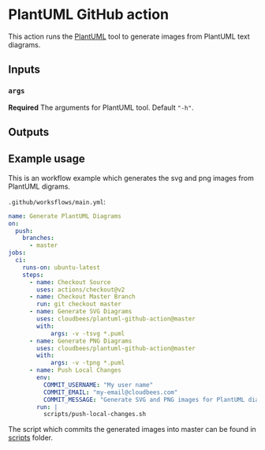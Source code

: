 # PlantUML GitHub action

This action runs the [PlantUML](https://plantuml.com/) tool to generate images from PlantUML text diagrams.

## Inputs

### `args`

**Required** The arguments for PlantUML tool. Default `"-h"`.

## Outputs


## Example usage

This is an workflow example which generates the svg and png images from PlantUML digrams.

`.github/worksflows/main.yml`:

```yaml
name: Generate PlantUML Diagrams
on:
  push:
    branches:
      - master
jobs:
  ci:
    runs-on: ubuntu-latest
    steps:
      - name: Checkout Source 
        uses: actions/checkout@v2
      - name: Checkout Master Branch
        run: git checkout master
      - name: Generate SVG Diagrams
        uses: cloudbees/plantuml-github-action@master
        with:
            args: -v -tsvg *.puml
      - name: Generate PNG Diagrams
        uses: cloudbees/plantuml-github-action@master
        with:
            args: -v -tpng *.puml
      - name: Push Local Changes
        env: 
          COMMIT_USERNAME: "My user name"
          COMMIT_EMAIL: "my-email@cloudbees.com"
          COMMIT_MESSAGE: "Generate SVG and PNG images for PlantUML diagrams" 
        run: |
          scripts/push-local-changes.sh
```

The script which commits the generated images into master can be found in [scripts](scripts/push-local-changes.sh) folder.
